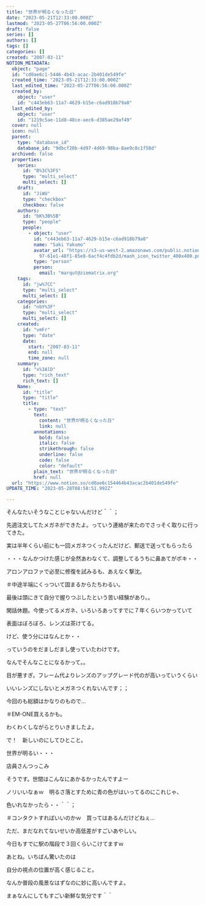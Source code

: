 ```yaml
---
title: "世界が明るくなった日"
date: "2023-05-21T12:33:00.000Z"
lastmod: "2023-05-27T06:56:00.000Z"
draft: false
series: []
authors: []
tags: []
categories: []
created: "2007-03-11"
NOTION_METADATA:
  object: "page"
  id: "cd0ae6c1-5446-4b43-acac-2b401de549fe"
  created_time: "2023-05-21T12:33:00.000Z"
  last_edited_time: "2023-05-27T06:56:00.000Z"
  created_by:
    object: "user"
    id: "c443eb63-11a7-4629-b15e-c6ad918b79a0"
  last_edited_by:
    object: "user"
    id: "1219c5ae-11d8-48ce-aec6-d385ae29af49"
  cover: null
  icon: null
  parent:
    type: "database_id"
    database_id: "9dbcf20b-4d97-4d69-98ba-8ae9c8c1f58d"
  archived: false
  properties:
    series:
      id: "B%3C%3FS"
      type: "multi_select"
      multi_select: []
    draft:
      id: "JiWU"
      type: "checkbox"
      checkbox: false
    authors:
      id: "bK%3B%5B"
      type: "people"
      people:
        - object: "user"
          id: "c443eb63-11a7-4629-b15e-c6ad918b79a0"
          name: "Saki Yakumo"
          avatar_url: "https://s3-us-west-2.amazonaws.com/public.notion-static.com/3ad1c4\
            97-61e1-48f1-85e8-6acf4c4fdb2d/maoh_icon_twitter_400x400.png"
          type: "person"
          person:
            email: "marqut@ziomatrix.org"
    tags:
      id: "jw%7CC"
      type: "multi_select"
      multi_select: []
    categories:
      id: "nbY%3F"
      type: "multi_select"
      multi_select: []
    created:
      id: "vmFr"
      type: "date"
      date:
        start: "2007-03-11"
        end: null
        time_zone: null
    summary:
      id: "x%3AlD"
      type: "rich_text"
      rich_text: []
    Name:
      id: "title"
      type: "title"
      title:
        - type: "text"
          text:
            content: "世界が明るくなった日"
            link: null
          annotations:
            bold: false
            italic: false
            strikethrough: false
            underline: false
            code: false
            color: "default"
          plain_text: "世界が明るくなった日"
          href: null
  url: "https://www.notion.so/cd0ae6c154464b43acac2b401de549fe"
UPDATE_TIME: "2023-05-28T08:58:51.992Z"

---
```

<link rel="stylesheet" href="https://cdn.jsdelivr.net/npm/katex@0.16.2/dist/katex.min.css" integrity="sha384-bYdxxUwYipFNohQlHt0bjN/LCpueqWz13HufFEV1SUatKs1cm4L6fFgCi1jT643X" crossorigin="anonymous">


そんなたいそうなことじゃないんだけど＾＾；


先週注文してたメガネができたよ。っていう連絡が来たのでさっそく取りに行ってきた。


実は半年くらい前にも一回メガネつくったんだけど、郵送で送ってもらったら


・・・なんかつけた感じが全然あわなくて、調整してるうちに鼻あてがポキ・・


アロンアロファで必至に修復を試みるも、あえなく撃沈。


＃中途半端にくっついて固まるからたちわるい。


最後は頭にきて自分で握りつぶしたという苦い経験があり。。


閑話休題。今使ってるメガネ、いろいろあってすでに７年くらいつかっていて


表面はぼろぼろ、レンズは茶けてる。


けど、使う分にはなんとか・・


っていうのをだましだまし使っていたわけです。


なんでそんなことになるかって。。


目が悪すぎ。フレーム代よりレンズのアップグレード代のが高いっていうくらい


いいレンズにしないとメガネつくれないんです；；


今回のも総額はかなりのもので…


＃EM-ONE買えるかも。


わくわくしながらとりいきましたよ。


で！　新しいのにしてひとこと。


世界が明るい・・・


店員さんつっこみ


そうです。世間はこんなにあかるかったんですよー


ノリいいなぁｗ　明るさ落とすために青の色がはいってるのにこれじゃ、


色いれなかったら・・＾＾；


＃コンタクトすればいいのかｗ　買ってはあるんだけどねぇ…


ただ、まだなれてないせいか高低差がすごいあやしい。


今日もすでに駅の階段で３回くらいこけてますｗ


あとね。いちばん驚いたのは


自分の視点の位置が高く感じること。


なんか普段の風景なはずなのに妙に高いんですよ。


まぁなんにしてもすごい新鮮な気分です＾＾

